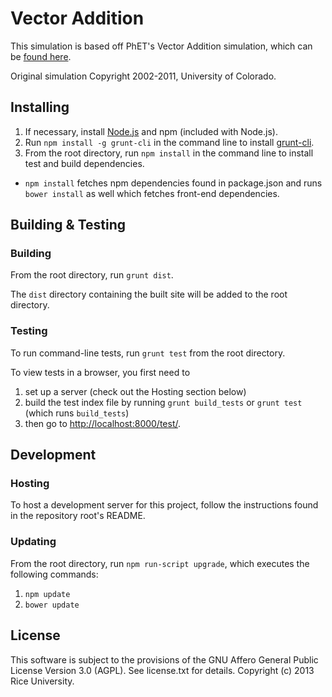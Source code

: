 Vector Addition
===========

This simulation is based off PhET's Vector Addition simulation, which can be [found here](http://phet.colorado.edu/en/simulation/vector-addition).

Original simulation Copyright 2002-2011, University of Colorado.

## Installing

1. If necessary, install [Node.js](http://nodejs.org) and npm (included with Node.js).
2. Run `npm install -g grunt-cli` in the command line to install [grunt-cli](https://github.com/gruntjs/grunt-cli).
3. From the root directory, run `npm install` in the command line to install test and build dependencies.
  * `npm install` fetches npm dependencies found in package.json and runs `bower install` as well which fetches front-end dependencies.

## Building & Testing

### Building

From the root directory, run `grunt dist`.

The `dist` directory containing the built site will be added to the root directory.

### Testing

To run command-line tests, run `grunt test` from the root directory.

To view tests in a browser, you first need to

1. set up a server (check out the Hosting section below)
2. build the test index file by running `grunt build_tests` or `grunt test` (which runs `build_tests`)
3. then go to [http://localhost:8000/test/](http://localhost:8000/test/).

## Development

### Hosting

To host a development server for this project, follow the instructions found in the repository root's README.

### Updating

From the root directory, run `npm run-script upgrade`, which executes the following commands:

1. `npm update`
2. `bower update`

License
-------

This software is subject to the provisions of the GNU Affero General Public License Version 3.0 (AGPL). See license.txt for details. Copyright (c) 2013 Rice University.
